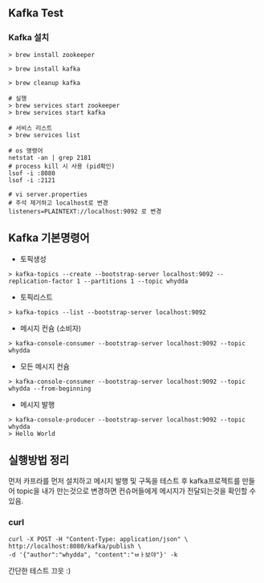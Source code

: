 ## Kafka Test

### Kafka 설치

```shell
> brew install zookeeper

> brew install kafka

> brew cleanup kafka

# 실헹
> brew services start zookeeper
> brew services start kafka

# 서비스 리스트 
> brew services list

# os 명령어
netstat -an | grep 2181
# process kill 시 사용 (pid확인)
lsof -i :8080
lsof -i :2121

# vi server.properties
# 주석 제거하고 localhost로 변경
listeners=PLAINTEXT://localhost:9092 로 변경
```

## Kafka 기본명령어
* 토픽생성
```shell
> kafka-topics --create --bootstrap-server localhost:9092 --replication-factor 1 --partitions 1 --topic whydda 
```


* 토픽리스트
```shell
> kafka-topics --list --bootstrap-server localhost:9092 
```


* 메시지 컨슘 (소비자)
```shell
> kafka-console-consumer --bootstrap-server localhost:9092 --topic whydda 
```

* 모든 메시지 컨슘
```shell
> kafka-console-consumer --bootstrap-server localhost:9092 --topic whydda --from-beginning
```

* 메시지 발행
```shell
> kafka-console-producer --bootstrap-server localhost:9092 --topic whydda
> Hello World
```

## 실행방법 정리 
먼저 카프라를 먼저 설치하고 메시지 발행 및 구독을 테스트 후 kafka프로젝트를 만들어 topic을 내가 만는것으로 변경하면 컨슈머들에게 메시지가 전달되는것을 확인할 수 있음.

### curl
```text
curl -X POST -H "Content-Type: application/json" \
http://localhost:8080/kafka/publish \
-d '{"author":"whydda", "content":"ㅂㅏ보야"}' -k
```

간단한 테스트 끄읏 :)